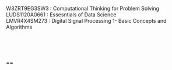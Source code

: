 W3ZRT9EG3SW3 : Computational Thinking for Problem Solving <br />
LUDS1120A0661 : Essesntials of Data Science <br />
LMVR4X4SM273 : Digital Signal Processing 1- Basic Concepts and Algorithms <br />

<br />
<br />

## --

